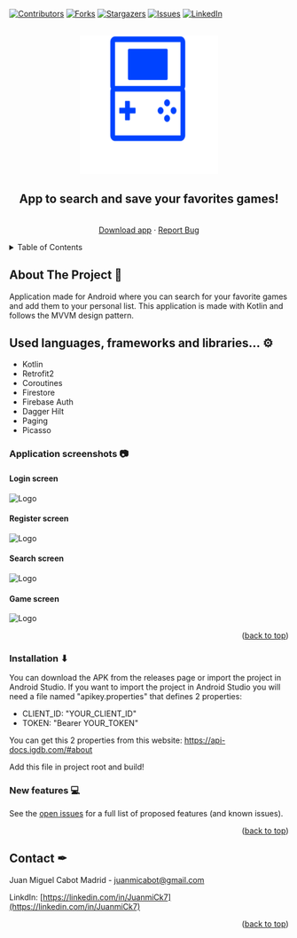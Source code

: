 <a name="readme-top"></a>

[![Contributors][contributors-shield]][contributors-url]
[![Forks][forks-shield]][forks-url]
[![Stargazers][stars-shield]][stars-url]
[![Issues][issues-shield]][issues-url]
[![LinkedIn][linkedin-shield]][linkedin-url]

<!-- PROJECT LOGO -->
<br />
<div align="center">
  <a href="https://github.com/JuanmiCk7/GamerTool">
    <img src="https://github.com/JuanmiCk7/GamerTool/blob/main/app/src/main/res/drawable/gamertool_cover.png" alt="Logo" width="250" height="250">
  </a>
  <br/>
  <h2>App to search and save your favorites games!</h2>
  <p align="center">
    <br />
    <a href="https://github.com/JuanmiCk7/GamerTool">Download app</a>
    ·
    <a href="https://github.com/JuanmiCk7/GamerTool/issues">Report Bug</a>
  </p>
</div>


<!-- TABLE OF CONTENTS -->
<details>
  <summary>Table of Contents</summary>
  <ol>
    <li><a href="#about-the-project">About The Project</a></li>
    <li><a href="#used-languages">Used languages, frameworks, used libraries...</a></li>
    <li><a href="#installation">Installation</a></li>
    <li><a href="#new-features">New features</a></li>
    <li><a href="#contact">Contact</a></li>
    
  </ol>
</details>



<!-- ABOUT THE PROJECT -->
## About The Project 📖

Application made for Android where you can search for your favorite games and add them to your personal list.
This application is made with Kotlin and follows the MVVM design pattern.

## Used languages, frameworks and libraries... ⚙
<ul>
  <li>Kotlin</li>
  <li>Retrofit2</li>
  <li>Coroutines</li>
  <li>Firestore</li>
  <li>Firebase Auth</li>
  <li>Dagger Hilt</li>
  <li>Paging</li>
  <li>Picasso</li>
</ul>

<h3>Application screenshots 📷</h3>

<div>
    <h4>Login screen</h4>
    <img src="https://i.imgur.com/vbcanlX.png" alt="Logo" width="250" height="500">
    <h4>Register screen</h4>
    <img src="https://i.imgur.com/A7vMz9E.png" alt="Logo" width="250" height="500">
    <h4>Search screen</h4>
    <img src="https://i.imgur.com/5WeYrcY.png" alt="Logo" width="250" height="500">
    <h4>Game screen</h4>
    <img src="https://i.imgur.com/S3jueiI.png" alt="Logo" width="250" height="500">
</div>

<p align="right">(<a href="#readme-top">back to top</a>)</p>

### Installation ⬇

You can download the APK from the releases page or import the project in Android Studio.
If you want to import the project in Android Studio you will need a file named "apikey.properties" that defines 2 properties:

<ul>
  <li>CLIENT_ID: "YOUR_CLIENT_ID"</li>
  <li>TOKEN: "Bearer YOUR_TOKEN"</li>
</ul>

You can get this 2 properties from this website: https://api-docs.igdb.com/#about

Add this file in project root and build!

### New features 💻

See the [open issues](https://github.com/JuanmiCk7/GamerTool/issues) for a full list of proposed features (and known issues).

<p align="right">(<a href="#readme-top">back to top</a>)</p>


<!-- CONTACT -->
## Contact ✒

Juan Miguel Cabot Madrid - juanmicabot@gmail.com

LinkdIn: [https://linkedin.com/in/JuanmiCk7](https://linkedin.com/in/JuanmiCk7)

<p align="right">(<a href="#readme-top">back to top</a>)</p>

<!-- MARKDOWN LINKS & IMAGES -->
<!-- https://www.markdownguide.org/basic-syntax/#reference-style-links -->
[contributors-shield]: https://img.shields.io/github/contributors/JuanmiCk7/GamerTool.svg?style=for-the-badge
[contributors-url]: https://github.com/JuanmiCk7/GamerTool/graphs/contributors
[forks-shield]: https://img.shields.io/github/forks/JuanmiCk7/GamerTool.svg?style=for-the-badge
[forks-url]: https://github.com/JuanmiCk7/GamerTool/network/members
[stars-shield]: https://img.shields.io/github/stars/JuanmiCk7/GamerTool.svg?style=for-the-badge
[stars-url]: https://github.com/JuanmiCk7/GamerTool/stargazers
[issues-shield]: https://img.shields.io/github/issues/JuanmiCk7/GamerTool.svg?style=for-the-badge
[issues-url]: https://github.com/JuanmiCk7/GamerTool/issues
[linkedin-shield]: https://img.shields.io/badge/-LinkedIn-black.svg?style=for-the-badge&logo=linkedin&colorB=555
[linkedin-url]: https://linkedin.com/in/JuanmiCk7
[product-screenshot]: /blob/main/app/src/main/res/drawable/gamertool_cover.png
